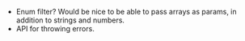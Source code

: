 - Enum filter? Would be nice to be able to pass arrays as params, in addition to strings and numbers.
- API for throwing errors.
